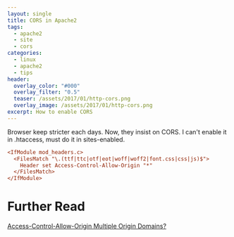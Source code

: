 ```yaml
---
layout: single
title: CORS in Apache2
tags:
  - apache2
  - site
  - cors
categories:
  - linux
  - apache2
  - tips
header:
  overlay_color: "#000"
  overlay_filter: "0.5"
  teaser: /assets/2017/01/http-cors.png
  overlay_image: /assets/2017/01/http-cors.png
excerpt: How to enable CORS
---
```

Browser keep stricter each days. Now, they insist on CORS. I can't enable it in  .htaccess, must do it in sites-enabled.

```ini
<IfModule mod_headers.c>
  <FilesMatch "\.(ttf|ttc|otf|eot|woff|woff2|font.css|css|js)$">
    Header set Access-Control-Allow-Origin "*"
  </FilesMatch>
</IfModule>
```

# Further Read

[Access-Control-Allow-Origin Multiple Origin Domains?](http://stackoverflow.com/questions/1653308/access-control-allow-origin-multiple-origin-domains)
